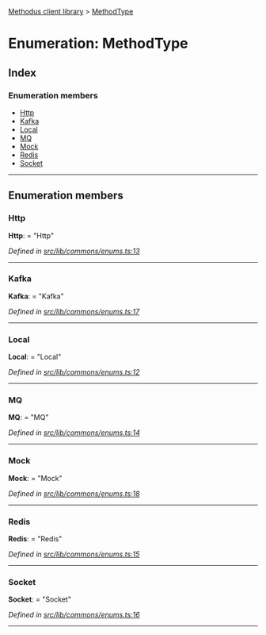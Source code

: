 [Methodus client library](../README.md) > [MethodType](../enums/methodtype.md)

# Enumeration: MethodType

## Index

### Enumeration members

* [Http](methodtype.md#http)
* [Kafka](methodtype.md#kafka)
* [Local](methodtype.md#local)
* [MQ](methodtype.md#mq)
* [Mock](methodtype.md#mock)
* [Redis](methodtype.md#redis)
* [Socket](methodtype.md#socket)

---

## Enumeration members

<a id="http"></a>

###  Http

**Http**:  = "Http"

*Defined in [src/lib/commons/enums.ts:13](https://github.com/nodulusteam/methodus.dev/blob/4276858/modules/platform/platform-web/src/lib/commons/enums.ts#L13)*

___
<a id="kafka"></a>

###  Kafka

**Kafka**:  = "Kafka"

*Defined in [src/lib/commons/enums.ts:17](https://github.com/nodulusteam/methodus.dev/blob/4276858/modules/platform/platform-web/src/lib/commons/enums.ts#L17)*

___
<a id="local"></a>

###  Local

**Local**:  = "Local"

*Defined in [src/lib/commons/enums.ts:12](https://github.com/nodulusteam/methodus.dev/blob/4276858/modules/platform/platform-web/src/lib/commons/enums.ts#L12)*

___
<a id="mq"></a>

###  MQ

**MQ**:  = "MQ"

*Defined in [src/lib/commons/enums.ts:14](https://github.com/nodulusteam/methodus.dev/blob/4276858/modules/platform/platform-web/src/lib/commons/enums.ts#L14)*

___
<a id="mock"></a>

###  Mock

**Mock**:  = "Mock"

*Defined in [src/lib/commons/enums.ts:18](https://github.com/nodulusteam/methodus.dev/blob/4276858/modules/platform/platform-web/src/lib/commons/enums.ts#L18)*

___
<a id="redis"></a>

###  Redis

**Redis**:  = "Redis"

*Defined in [src/lib/commons/enums.ts:15](https://github.com/nodulusteam/methodus.dev/blob/4276858/modules/platform/platform-web/src/lib/commons/enums.ts#L15)*

___
<a id="socket"></a>

###  Socket

**Socket**:  = "Socket"

*Defined in [src/lib/commons/enums.ts:16](https://github.com/nodulusteam/methodus.dev/blob/4276858/modules/platform/platform-web/src/lib/commons/enums.ts#L16)*

___

